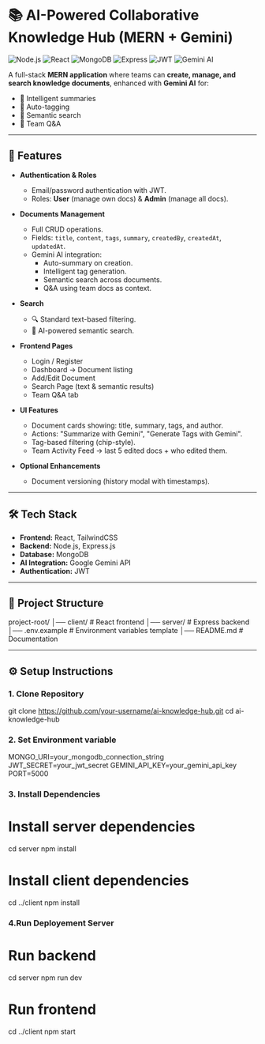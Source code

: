 # 📚 AI-Powered Collaborative Knowledge Hub (MERN + Gemini)

![Node.js](https://img.shields.io/badge/Node.js-339933?style=flat&logo=node.js&logoColor=white)
![React](https://img.shields.io/badge/React-20232A?style=flat&logo=react&logoColor=61DAFB)
![MongoDB](https://img.shields.io/badge/MongoDB-4EA94B?style=flat&logo=mongodb&logoColor=white)
![Express](https://img.shields.io/badge/Express.js-000000?style=flat&logo=express&logoColor=white)
![JWT](https://img.shields.io/badge/JWT-000000?style=flat&logo=jsonwebtokens)
![Gemini AI](https://img.shields.io/badge/Gemini%20AI-4285F4?style=flat&logo=google&logoColor=white)

A full-stack **MERN application** where teams can **create, manage, and search knowledge documents**, enhanced with **Gemini AI** for:

- 🔹 Intelligent summaries  
- 🔹 Auto-tagging  
- 🔹 Semantic search  
- 🔹 Team Q&A  

---

## 🚀 Features

- **Authentication & Roles**
  - Email/password authentication with JWT.
  - Roles: **User** (manage own docs) & **Admin** (manage all docs).

- **Documents Management**
  - Full CRUD operations.
  - Fields: `title`, `content`, `tags`, `summary`, `createdBy`, `createdAt`, `updatedAt`.
  - Gemini AI integration:
    - Auto-summary on creation.
    - Intelligent tag generation.
    - Semantic search across documents.
    - Q&A using team docs as context.

- **Search**
  - 🔍 Standard text-based filtering.  
  - 🤖 AI-powered semantic search.  

- **Frontend Pages**
  - Login / Register
  - Dashboard → Document listing
  - Add/Edit Document
  - Search Page (text & semantic results)
  - Team Q&A tab

- **UI Features**
  - Document cards showing: title, summary, tags, and author.
  - Actions: "Summarize with Gemini", "Generate Tags with Gemini".
  - Tag-based filtering (chip-style).
  - Team Activity Feed → last 5 edited docs + who edited them.

- **Optional Enhancements**
  - Document versioning (history modal with timestamps).

---

## 🛠️ Tech Stack

- **Frontend:** React, TailwindCSS  
- **Backend:** Node.js, Express.js  
- **Database:** MongoDB  
- **AI Integration:** Google Gemini API  
- **Authentication:** JWT  

---

## 📂 Project Structure
project-root/
│── client/ # React frontend
│── server/ # Express backend
│── .env.example # Environment variables template
│── README.md # Documentation

---

## ⚙️ Setup Instructions

### 1️. Clone Repository

git clone https://github.com/your-username/ai-knowledge-hub.git
cd ai-knowledge-hub

### 2. Set Environment variable

MONGO_URI=your_mongodb_connection_string
JWT_SECRET=your_jwt_secret
GEMINI_API_KEY=your_gemini_api_key
PORT=5000

### 3. Install Dependencies

# Install server dependencies
cd server
npm install

# Install client dependencies
cd ../client
npm install

### 4.Run Deployement Server
# Run backend
cd server
npm run dev

# Run frontend
cd ../client
npm start




